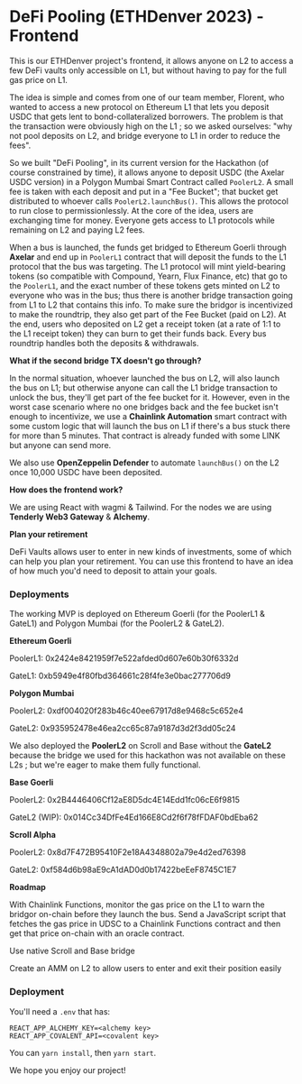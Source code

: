 # DeFi Pooling (ETHDenver 2023) - Frontend

This is our ETHDenver project's frontend, it allows anyone on L2 to access a few DeFi vaults only accessible on L1, but without having to pay for the full gas price on L1.

The idea is simple and comes from one of our team member, Florent, who wanted to access a new protocol on Ethereum L1 that lets you deposit USDC that gets lent to bond-collateralized borrowers. The problem is that the transaction were obviously high on the L1 ; so we asked ourselves: "why not pool deposits on L2, and bridge everyone to L1 in order to reduce the fees".

So we built "DeFi Pooling", in its current version for the Hackathon (of course constrained by time), it allows anyone to deposit USDC (the Axelar USDC version) in a Polygon Mumbai Smart Contract called `PoolerL2`. A small fee is taken with each deposit and put in a "Fee Bucket"; that bucket get distributed to whoever calls `PoolerL2.launchBus()`. This allows the protocol to run close to permissionlessly. At the core of the idea, users are exchanging time for money. Everyone gets access to L1 protocols while remaining on L2 and paying L2 fees.

When a bus is launched, the funds get bridged to Ethereum Goerli through **Axelar** and end up in `PoolerL1` contract that will deposit the funds to the L1 protocol that the bus was targeting. The L1 protocol will mint yield-bearing tokens (so compatible with Compound, Yearn, Flux Finance, etc) that go to the `PoolerL1`, and the exact number of these tokens gets minted on L2 to everyone who was in the bus; thus there is another bridge transaction going from L1 to L2 that contains this info. To make sure the bridgor is incentivized to make the roundtrip, they also get part of the Fee Bucket (paid on L2). At the end, users who deposited on L2 get a receipt token (at a rate of 1:1 to the L1 receipt token) they can burn to get their funds back. Every bus roundtrip handles both the deposits & withdrawals.

**What if the second bridge TX doesn't go through?**

In the normal situation, whoever launched the bus on L2, will also launch the bus on L1; but otherwise anyone can call the L1 bridge transaction to unlock the bus, they'll get part of the fee bucket for it. However, even in the worst case scenario where no one bridges back and the fee bucket isn't enough to incentivize, we use a **Chainlink Automation** smart contract with some custom logic that will launch the bus on L1 if there's a bus stuck there for more than 5 minutes. That contract is already funded with some LINK but anyone can send more.

We also use **OpenZeppelin Defender** to automate `launchBus()` on the L2 once 10,000 USDC have been deposited.

**How does the frontend work?**

We are using React with wagmi & Tailwind. For the nodes we are using **Tenderly Web3 Gateway** & **Alchemy**.

**Plan your retirement**

DeFi Vaults allows user to enter in new kinds of investments, some of which can help you plan your retirement. You can use this frontend to have an idea of how much you'd need to deposit to attain your goals.

### Deployments

The working MVP is deployed on Ethereum Goerli (for the PoolerL1 & GateL1) and Polygon Mumbai (for the PoolerL2 & GateL2).

**Ethereum Goerli**

PoolerL1: 0x2424e8421959f7e522afded0d607e60b30f6332d

GateL1: 0xb5949e4f80fbd364661c28f4fe3e0bac277706d9

**Polygon Mumbai**

PoolerL2: 0xdf004020f283b46c40ee67917d8e9468c5c652e4

GateL2: 0x935952478e46ea2cc65c87a9187d3d2f3dd05c24

We also deployed the **PoolerL2** on Scroll and Base without the **GateL2** because the bridge we used for this hackathon was not available on these L2s ; but we're eager to make them fully functional.

**Base Goerli**

PoolerL2: 0x2B4446406Cf12aE8D5dc4E14Edd1fc06cE6f9815

GateL2 (WIP): 0x014Cc34DfFe4Ed166E8Cd2f6f78fFDAF0bdEba62

**Scroll Alpha**

PoolerL2: 0x8d7F472B95410F2e18A4348802a79e4d2ed76398

GateL2: 0xf584d6b98aE9cA1dAD0d0b17422beEeF8745C1E7

**Roadmap**

With Chainlink Functions, monitor the gas price on the L1 to warn the bridgor on-chain before they launch the bus. Send a JavaScript script that fetches the gas price in UDSC to a Chainlink Functions contract and then get that price on-chain with an oracle contract.

Use native Scroll and Base bridge

Create an AMM on L2 to allow users to enter and exit their position easily

### Deployment

You'll need a `.env` that has:

```
REACT_APP_ALCHEMY_KEY=<alchemy key>
REACT_APP_COVALENT_API=<covalent key>
```

You can `yarn install`, then `yarn start`.

We hope you enjoy our project!

